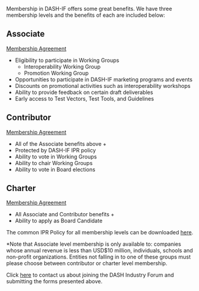 
Membership in DASH-IF offers some great benefits. We have three membership levels and the benefits of each are included below:

## Associate
[Membership Agreement](https://dashif.org/docs/DASH%20IF%20Associate%20Member%20Agreement_06-2022.pdf)

* Eligibility to participate in Working Groups
    * Interoperability Working Group
    * Promotion Working Group
* Opportunities to participate in DASH-IF marketing programs and events
* Discounts on promotional activities such as interoperability workshops
* Ability to provide feedback on certain draft deliverables
* Early access to Test Vectors, Test Tools, and Guidelines

## Contributor
[Membership Agreement](https://github.com/Dash-Industry-Forum/Dash-Industry-Forum.github.io/blob/6ff3a30f84cb112e77d1c5db42894b555fd1f2e6/static/docs/DASH%20IF%20Contributor%20Member%20Agreement%20-%20Final%2006-2022.pdf)

* All of the Associate benefits above +
* Protected by DASH-IF IPR policy
* Ability to vote in Working Groups
* Ability to chair Working Groups
* Ability to vote in Board elections

## Charter
[Membership Agreement](https://github.com/Dash-Industry-Forum/Dash-Industry-Forum.github.io/blob/6ff3a30f84cb112e77d1c5db42894b555fd1f2e6/static/docs/DASH%20IF%20Charter%20Member%20Agreement%20-%20Final%2006-2022.pdf)

* All Associate and Contributor benefits +
* Ability to apply as Board Candidate

The common IPR Policy for all membership levels can be downloaded [here](https://dash-industry-forum.github.io/docs/DASH-IF-IPR-Policy-Appendix-B-11-06-2018.pdf).


*Note that Associate level membership is only available to: companies whose annual revenue is less than USD$10 million, individuals, schools and non-profit organizations. Entities not falling in to one of these groups must please choose between contributor or charter level membership.

Click [here](mailto:admin@dashif.org) to contact us about joining the DASH Industry Forum and submitting the forms presented above.
